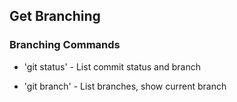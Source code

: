 ## Get Branching

### Branching Commands

* 'git status' - List commit status and branch

* 'git branch' - List branches, show current branch
